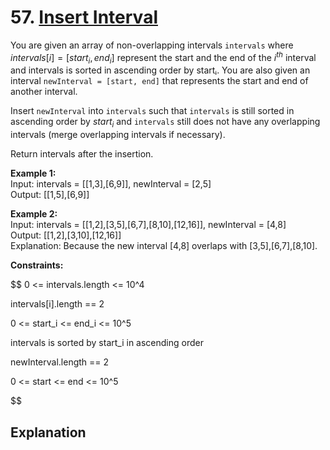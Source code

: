 # 57. [Insert Interval](https://leetcode.com/problems/insert-interval/)

You are given an array of non-overlapping intervals `intervals` where $intervals[i] = [start_i, end_i]$ represent the start and the end of the $i^{th}$ interval and intervals is sorted in ascending order by startᵢ. You are also given an interval `newInterval = [start, end]` that represents the start and end of another interval.

Insert `newInterval` into `intervals` such that `intervals` is still sorted in ascending order by $start_i$ and `intervals` still does not have any overlapping intervals (merge overlapping intervals if necessary).

Return intervals after the insertion.

**Example 1:**  
Input: intervals = [[1,3],[6,9]], newInterval = [2,5]  
Output: [[1,5],[6,9]]

**Example 2:**  
Input: intervals = [[1,2],[3,5],[6,7],[8,10],[12,16]], newInterval = [4,8]  
Output: [[1,2],[3,10],[12,16]]  
Explanation: Because the new interval [4,8] overlaps with [3,5],[6,7],[8,10].

**Constraints:**  

$$
0 <= intervals.length <= 10^4

intervals[i].length == 2

0 <= start_i <= end_i <= 10^5

intervals is sorted by start_i in ascending order

newInterval.length == 2

0 <= start <= end <= 10^5

$$

## Explanation

